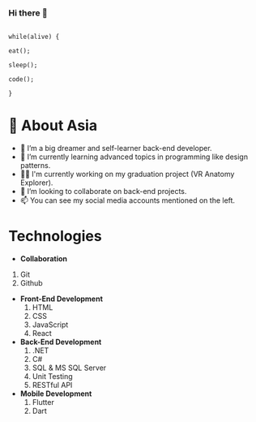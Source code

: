 ### Hi there 👋

                                                                         while(alive) {
                                                                            eat();
                                                                            sleep();
                                                                            code();
                                                                          } 
<!--
**AsiaShalaldeh/AsiaShalaldeh** is a ✨ _special_ ✨ repository because its `README.md` (this file) appears on your GitHub profile. -->

# 💁 About Asia

- 🔭 I’m a big dreamer and self-learner back-end developer.
- 🌱 I’m currently learning advanced topics in programming like design patterns.
- 🙆‍♀️ I'm currently working on my graduation project (VR Anatomy Explorer).
- 👯 I’m looking to collaborate on back-end projects.
- 📫 You can see my social media accounts mentioned on the left.
  

# Technologies 
* **Collaboration**
1. Git
2. Github 
* **Front-End Development**
  1. HTML
  2. CSS
  3. JavaScript
  4. React
* **Back-End Development** 
  1. .NET
  2. C#
  3. SQL & MS SQL Server
  4. Unit Testing
  5. RESTful API
* **Mobile Development**
  1. Flutter
  2. Dart



